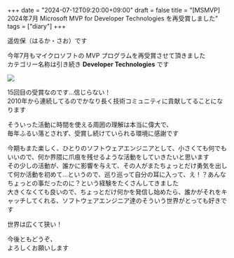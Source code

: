 +++
date = "2024-07-12T09:20:00+09:00"
draft = false
title = "[MSMVP] 2024年7月 Microsoft MVP for Developer Technologies を再受賞しました"
tags = ["diary"]
+++

遥佐保（はるか・さお）です

今年7月もマイクロソフトの MVP プログラムを再受賞させて頂きました  
カテゴリー名称は引き続き **Developer Technologies** です

![](/pic/MVPLogo.png)

15回目の受賞なのです…信じらない！    
2010年から連続してるのでかなり長く技術コミュニティに貢献してることになります

そういった活動に時間を使える周囲の理解は本当に偉大で、  
毎年ふるい落とされず、受賞し続けていられる環境に感謝です  

今期もまた楽しく、ひとりのソフトウェアエンジニアとして、小さくても何でもいいので、何か界隈に爪痕を残せるような活動をしていきたいと思います  
その少しの活動が、誰かに影響を与えて、その人がまたちょっとだけ勇気を出して何か活動を初めて…というので、巡り巡って自分の耳に入って、え！？あんなちょっとの事だったのに？という経験をたくさんしてきました  
大きくなくても良いので、ちょっとだけ何かを発信し始めたら、誰かがそれをキャッチしてくれる、ソフトウェアエンジニア達のそういう世界がとっても好きです

世界は広くて狭い！

今後ともどうぞ、  
よろしくお願いします

